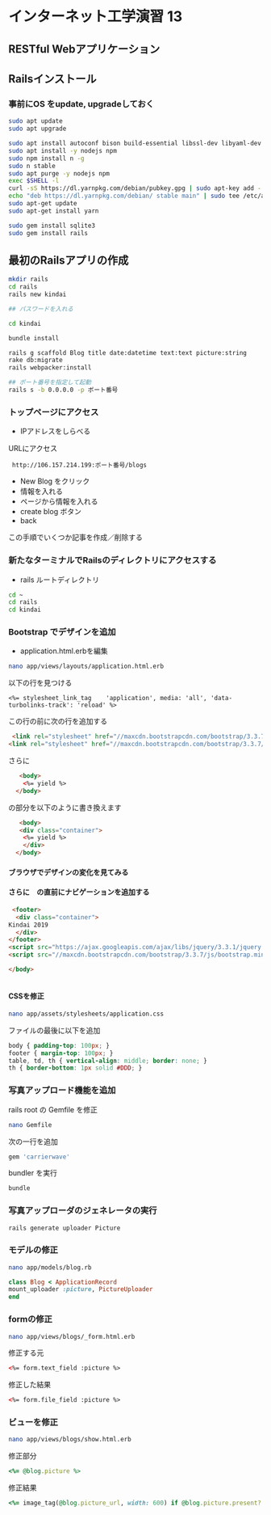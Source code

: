 # インターネット工学演習 13
## RESTful Webアプリケーション

## Railsインストール

### 事前にOS をupdate, upgradeしておく

```bash
sudo apt update
sudo apt upgrade
```

```bash
sudo apt install autoconf bison build-essential libssl-dev libyaml-dev libreadline-dev zlib1g-dev libncurses5-dev libffi-dev libgdbm-dev sqlite3 libsqlite3-dev
sudo apt install -y nodejs npm
sudo npm install n -g
sudo n stable
sudo apt purge -y nodejs npm
exec $SHELL -l
curl -sS https://dl.yarnpkg.com/debian/pubkey.gpg | sudo apt-key add -
echo "deb https://dl.yarnpkg.com/debian/ stable main" | sudo tee /etc/apt/sources.list.d/yarn.list
sudo apt-get update
sudo apt-get install yarn

sudo gem install sqlite3
sudo gem install rails
```

## 最初のRailsアプリの作成

```bash
mkdir rails
cd rails
rails new kindai

## パスワードを入れる

cd kindai

bundle install

rails g scaffold Blog title date:datetime text:text picture:string
rake db:migrate
rails webpacker:install

## ポート番号を指定して起動
rails s -b 0.0.0.0 -p ボート番号
```

###  トップページにアクセス

* IPアドレスをしらべる

URLにアクセス

```
 http://106.157.214.199:ポート番号/blogs
```

* New Blog をクリック
* 情報を入れる
* ページから情報を入れる
* create blog ボタン
* back

この手順でいくつか記事を作成／削除する

### 新たなターミナルでRailsのディレクトリにアクセスする

* rails ルートディレクトリ

```bash
cd ~
cd rails
cd kindai
```
 
###  Bootstrap でデザインを追加
 
 * application.html.erbを編集

 ```bash
 nano app/views/layouts/application.html.erb
 ```
 
 以下の行を見つける
 
 ```heml
 <%= stylesheet_link_tag    'application', media: 'all', 'data-turbolinks-track': 'reload' %>
 ```
 
 この行の前に次の行を追加する
 
```html
 <link rel="stylesheet" href="//maxcdn.bootstrapcdn.com/bootstrap/3.3.7/css/bootstrap.min.css">
<link rel="stylesheet" href="//maxcdn.bootstrapcdn.com/bootstrap/3.3.7/css/bootstrap-theme.min.css">
```
 
 さらに
 
```html
   <body>
    <%= yield %>
  </body>
```
 
 の部分を以下のように書き換えます
 
```html
   <body>
   <div class="container">
    <%= yield %>
    </div>
  </body>
```
 
 #### ブラウザでデザインの変化を見てみる
 
 #### さらに</body>　の直前にナビゲーションを追加する
 
```html
 <footer>
  <div class="container">
Kindai 2019
  </div>
</footer>
<script src="https://ajax.googleapis.com/ajax/libs/jquery/3.3.1/jquery.min.js"></script>
<script src="//maxcdn.bootstrapcdn.com/bootstrap/3.3.7/js/bootstrap.min.js"></script>

</body>
											
```
 #### CSSを修正
 
```bash
nano app/assets/stylesheets/application.css
```
 
 ファイルの最後に以下を追加
 
```css
body { padding-top: 100px; }
footer { margin-top: 100px; }
table, td, th { vertical-align: middle; border: none; }
th { border-bottom: 1px solid #DDD; }
```
 
### 写真アップロード機能を追加
 
 rails root の Gemfile を修正
 
 ```bash
 nano Gemfile
 ```

次の一行を追加

```ruby
gem 'carrierwave'
```

 bundler を実行
 
 ```bash
 bundle
 ```
 
 ### 写真アップローダのジェネレータの実行
 
 ```bash
 rails generate uploader Picture
 ```

### モデルの修正

```bash
nano app/models/blog.rb
```

```ruby
class Blog < ApplicationRecord
mount_uploader :picture, PictureUploader
end
```

### formの修正

```bash
nano app/views/blogs/_form.html.erb
```

修正する元

```html
<%= form.text_field :picture %>
```

修正した結果

```html
<%= form.file_field :picture %>
```

### ビューを修正

```bash
nano app/views/blogs/show.html.erb
```
修正部分

```ruby
<%= @blog.picture %>
```

修正結果

```ruby
<%= image_tag(@blog.picture_url, width: 600) if @blog.picture.present? %>
```
